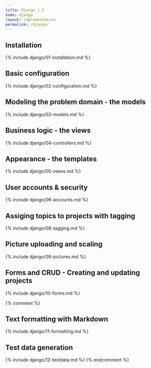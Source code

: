 ```yaml
---
title: Django 1.5
name: django
layout: implementation
permalink: /django/
---
```


## Installation
{% include django/01-installation.md %}
## Basic configuration
{% include django/02-configuration.md %}
## Modeling the problem domain - the models
{% include django/03-models.md %}
## Business logic - the views
{% include django/04-controllers.md %}
## Appearance - the templates
{% include django/05-views.md %}
## User accounts & security
{% include django/06-accounts.md %}
## Assiging topics to projects with tagging 
{% include django/08-tagging.md %}
## Picture uploading and scaling
{% include django/09-pictures.md %}
## Forms and CRUD - Creating and updating projects 
{% include django/10-forms.md %}

{% comment %}
## Text formatting with Markdown
{% include django/11-formatting.md %}
## Test data generation
{% include django/12-testdata.md %}
{% endcomment %}